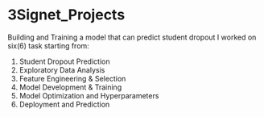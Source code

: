 # 3Signet_Projects
Building and Training a model that can predict student dropout
I worked on six(6) task starting from:
1. Student Dropout Prediction
2. Exploratory Data Analysis
3. Feature Engineering & Selection
4. Model Development & Training
5. Model Optimization and Hyperparameters
6. Deployment and Prediction
